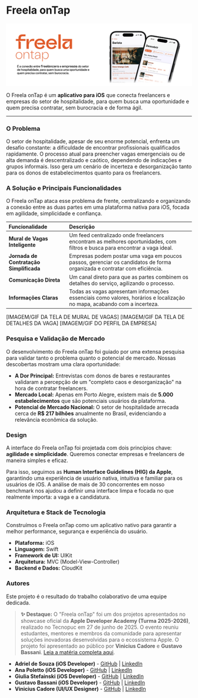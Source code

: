 # Freela onTap

![Freela onTap Header](.github/images/header.png)

O Freela onTap é um **aplicativo para iOS** que conecta freelancers e empresas do setor de hospitalidade, para quem busca uma oportunidade e quem precisa contratar, sem burocracia e de forma ágil.

---

### O Problema

O setor de hospitalidade, apesar de seu enorme potencial, enfrenta um desafio constante: a dificuldade de encontrar profissionais qualificados rapidamente. O processo atual para preencher vagas emergenciais ou de alta demanda é descentralizado e caótico, dependendo de indicações e grupos informais. Isso gera um cenário de incerteza e desorganização tanto para os donos de estabelecimentos quanto para os freelancers.

### A Solução e Principais Funcionalidades

O Freela onTap ataca esse problema de frente, centralizando e organizando a conexão entre as duas partes em uma plataforma nativa para iOS, focada em agilidade, simplicidade e confiança.

| Funcionalidade | Descrição |
| :--- | :--- |
| **Mural de Vagas Inteligente** | Um feed centralizado onde freelancers encontram as melhores oportunidades, com filtros e busca para encontrar a vaga ideal. |
| **Jornada de Contratação Simplificada** | Empresas podem postar uma vaga em poucos passos, gerenciar os candidatos de forma organizada e contratar com eficiência. |
| **Comunicação Direta** | Um canal direto para que as partes combinem os detalhes do serviço, agilizando o processo. |
| **Informações Claras** | Todas as vagas apresentam informações essenciais como valores, horários e localização no mapa, acabando com a incerteza. |

[IMAGEM/GIF DA TELA DE MURAL DE VAGAS] [IMAGEM/GIF DA TELA DE DETALHES DA VAGA] [IMAGEM/GIF DO PERFIL DA EMPRESA]

### Pesquisa e Validação de Mercado

O desenvolvimento do Freela onTap foi guiado por uma extensa pesquisa para validar tanto o problema quanto o potencial de mercado. Nossas descobertas mostram uma clara oportunidade:

- **A Dor Principal:** Entrevistas com donos de bares e restaurantes validaram a percepção de um "completo caos e desorganização" na hora de contratar freelancers.
- **Mercado Local:** Apenas em Porto Alegre, existem mais de **5.000 estabelecimentos** que são potenciais usuários da plataforma.
- **Potencial de Mercado Nacional:** O setor de hospitalidade arrecada cerca de **R$ 217 bilhões** anualmente no Brasil, evidenciando a relevância econômica da solução.

### Design

A interface do Freela onTap foi projetada com dois princípios chave: **agilidade e simplicidade**. Queremos conectar empresas e freelancers de maneira simples e eficaz.

Para isso, seguimos as **Human Interface Guidelines (HIG) da Apple**, garantindo uma experiência de usuário nativa, intuitiva e familiar para os usuários de iOS. A análise de mais de 30 concorrentes  em nosso benchmark nos ajudou a definir uma interface limpa e focada no que realmente importa: a vaga e a candidatura.

### Arquitetura e Stack de Tecnologia

Construímos o Freela onTap como um aplicativo nativo para garantir a melhor performance, segurança e experiência do usuário.

- **Plataforma:** iOS
- **Linguagem:** Swift
- **Framework de UI:** UIKit
- **Arquitetura:** MVC (Model-View-Controller)
- **Backend e Dados:** CloudKit


### Autores

Este projeto é o resultado do trabalho colaborativo de uma equipe dedicada.

> **✨ Destaque:** O "Freela onTap" foi um dos projetos apresentados no showcase oficial da **Apple Developer Academy (Turma 2025-2026)**, realizado no Tecnopuc em 27 de junho de 2025.  O evento reuniu estudantes, mentores e membros da comunidade para apresentar soluções inovadoras desenvolvidas para o ecossistema Apple. O projeto foi apresentado ao público por **Vinicius Cadore** e **Gustavo Bassani**. [Leia a matéria completa aqui](https://tecnopuc.pucrs.br/turma-2025-2026-da-apple-developer-academy-apresenta-projetos-em-showcase/).

- **Adriel de Souza (iOS Developer)** - [GitHub](https://github.com/dsadriel) | [LinkedIn](https://www.linkedin.com/in/dsadriel/)
- **Ana Poletto (iOS Developer)** - [GitHub](https://github.com/AnaPolettoo) | [LinkedIn](https://www.linkedin.com/in/ana-poletto-2a7222318/)
- **Giulia Stefainski (iOS Developer)** - [GitHub](https://github.com/gstfnsk) | [LinkedIn](https://www.linkedin.com/in/giulia-cs/)
- **Gustavo Bassani (iOS Developer)** - [GitHub](https://github.com/GustavoFBassani) | [LinkedIn](https://www.linkedin.com/in/gustavo-ferreira-bassani-9778ab266/)
- **Vinicius Cadore (UI/UX Designer)** - [GitHub](https://github.com/cadoreee) | [LinkedIn](https://www.linkedin.com/in/cadoreee/)